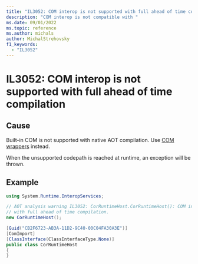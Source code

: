 ```yaml
---
title: "IL3052: COM interop is not supported with full ahead of time compilation"
description: "COM interop is not compatible with "
ms.date: 09/01/2022
ms.topic: reference
ms.author: michals
author: MichalStrehovsky
f1_keywords:
  - "IL3052"
---
```

# IL3052: COM interop is not supported with full ahead of time compilation

## Cause

Built-in COM is not supported with native AOT compilation. Use [COM wrappers](../../../../standard/native-interop/com-wrappers.md) instead.

When the unsupported codepath is reached at runtime, an exception will be thrown.

## Example

```csharp
using System.Runtime.InteropServices;

// AOT analysis warning IL3052: CorRuntimeHost.CorRuntimeHost(): COM interop is not supported
// with full ahead of time compilation.
new CorRuntimeHost();

[Guid("CB2F6723-AB3A-11D2-9C40-00C04FA30A3E")]
[ComImport]
[ClassInterface(ClassInterfaceType.None)]
public class CorRuntimeHost
{
}
```